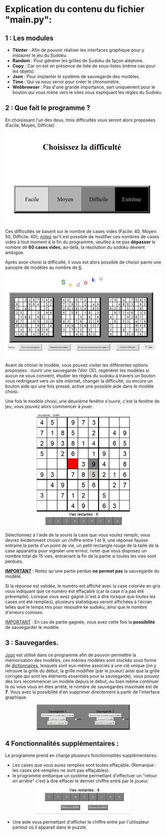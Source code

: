 # Explication du contenu du fichier "main.py":

## 1 : Les modules 

- **Tkinter** : Afin de pouvoir réaliser les interfaces graphique pour y instaurer le jeu du Sudoku.
- **Random** : Pour générer les grilles de Sudoku de façon aléatoire.
- **Copy** : Car on est en présence de liste de sous-listes (même cas pour les objets).
- **Json** : Pour implanter le système de sauvegarde des modèles.
- **Time** : Qui va nous servir pour créer le chronomètre.
- **Webbrowser** : Pas d'une grande importance, sert uniquement pour le bouton qui vous mène vers le sites vous expliquant les règles du Sudoku

## 2 : Que fait le programme ?

En choisissant l'un des deux, trois difficultés vous seront alors proposées (Facile, Moyen, Difficile)
<div align="center">
  <img src="https://github.com/cristianj78/MITD3_sudoku/blob/main/autres/Choix_difficulte.png" alt="Capture d'écran" width="600"/>
</div>



Ces difficultés se basent sur le nombre de cases vides (Facile: 40, Moyen: 50, Difficile: 60), <ins>notez</ins> qu'il est possible de modifier ces
nombres de cases vides à tout moment à la fin du programme, veuillez à ne pas **dépasser** le nombre de **60 cases vides**, au-delà, la résolution du sodoku devient ambigüe.

Après avoir choisi la difficulté, il vous est alors possible de choisir parmi une panoplie de modèles au nombre de <ins>6</ins>.

<div align="center">
  <img src="https://github.com/cristianj78/MITD3_sudoku/blob/main/autres/menu_principale.png" alt="Capture d'écran" width="600"/>
</div>

Avant de choisir le modèle, vous pouvez visiter les différentes options proposées : ouvrir une sauvegarde (Voir (3)), regénérer les modèles si aucun ne vous convient, étudier les règles du sudoku à travers un bouton vous redirigeant vers un site internet,
changer la difficulté, ou encore un bouton aide qui une fois pressé, active une possible aide dans le modèle choisi.

Une fois le modèle choisi, une deuxième fenêtre s'ouvre, c'est la fenêtre de jeu, vous pouvez alors commencer à jouer.

<div align="center">
  <img src="https://github.com/cristianj78/MITD3_sudoku/blob/main/autres/interface_jeu.png" alt="Capture d'écran" width="300"/>
</div>
  
Sélectionnez à l'aide de la souris la case que vous voulez remplir, vous devrez évidemment choisir un chiffre entre 1 et 9, une réponse fausse entraine la perte d'un point de vie, un petit rectangle rouge de la taille de la case apparaitra pour signaler une erreur, noter que vous disposez un nombre total de 15 vies, entrainant la fin de la partie si toutes les vies sont perdues. 

<ins>**IMPORTANT**</ins> : Notez qu'une partie perdue **ne permet pas** la sauvegarde du modèle.

Si la réponse est validée, le numéro est affiché avec la case coloriée en gris vous indiquant que ce numéro est effaçable (car la case n'a pas été préremplie). Lorsque vous avez gagné 
(c'est à dire lorsque que toutes les cases ont été remplies), plusieurs statistiques seront affichées à l'écran telles que le temps mis pour résoudre ke sudoku, ainsi que le nombre d'erreurs comises.

<ins>IMPORTANT</ins> : En cas de partie gagnée, vous avez cette fois la **possibilité** de sauvegarder le modèle.

## 3 : Sauvegardes.

<ins>Json</ins> est utilisé dans ce programme afin de pouvoir permettre la mémorisation des modèles, ces mêmes modèles sont stockés sous forme de <ins>dictionnaires</ins>, lesquels sont eux-même associés à une clé unique
(on y retrouve la grille du début, la grille modifiée (par le joueur) ainsi que la grille corrigée qui sont les éléments essentiels pour la sauvegarde), vous pouvez dès lors recommencer un modèle depuis le début, ou
bien même continuer là où vous vous en êtes arrété, le nombre de sauvegardes maximale est de **7**. Vous avez la possibilité d'en supprimer directement à partir de l'interface graphique.

<div align="center">
  <img src="https://github.com/cristianj78/MITD3_sudoku/blob/main/autres/sauvegardes.png" alt="Capture d'écran" width="300"/>
</div>

## 4 Fonctionnalités supplémentaires :

Le programme prend en charge plusieurs fonctionnalités supplémentaires:

- Les cases que vous aurez remplies sont toutes effaçable. (Remarque : les cases pré-remplies ne sont pas effaçables).
- le programme embarque un système permettant d'effectuer un "retour en arrière" c'est à dire effacer le dernier chiffre entré par le joueur.

<div align="center">
  <img src="https://github.com/cristianj78/MITD3_sudoku/blob/main/autres/fonctions_supplementaires.png" alt="Capture d'écran" width="300"/>
</div>

- Une aide vous permettant d'afficher le chiffre entré par l'utilisateur partout où il apparait dans le puzzle.


